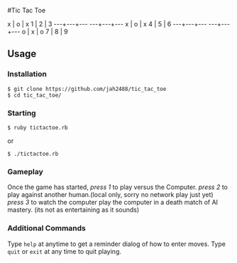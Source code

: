 #Tic Tac Toe

 x | o | x     1 | 2 | 3
---+---+---   ---+---+---
 x | o | x     4 | 5 | 6
---+---+---   ---+---+---
 o | x | o     7 | 8 | 9

## Usage

### Installation

    $ git clone https://github.com/jah2488/tic_tac_toe
    $ cd tic_tac_toe/

### Starting 

    $ ruby tictactoe.rb

or

    $ ./tictactoe.rb


### Gameplay

Once the game has started,
 _press 1_ to play versus the Computer.
 _press 2_ to play against another human.(local only, sorry no network play just yet)
 _press 3_ to watch the computer play the computer in a death match of AI mastery. (its not as entertaining as it sounds)


### Additional Commands

Type `help` at anytime to get a reminder dialog of how to enter moves.
Type `quit` or `exit` at any time to quit playing.
